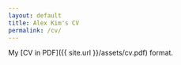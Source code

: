 ```yaml
---
layout: default
title: Alex Kim's CV
permalink: /cv/
---
```


My [CV in PDF]({{ site.url }}/assets/cv.pdf) format.
